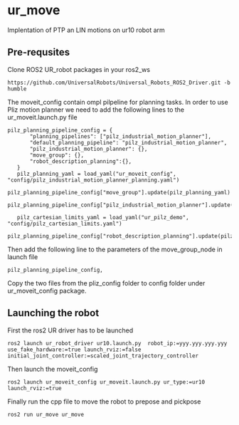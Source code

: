 # ur_move
Implentation of PTP an LIN motions on ur10 robot arm
## Pre-requsites
Clone ROS2 UR_robot packages in your ros2_ws 
```
https://github.com/UniversalRobots/Universal_Robots_ROS2_Driver.git -b humble
```
The moveit_config contain ompl pilpeline for planning tasks. In order to use Pliz motion planner we need to add the following lines to the ur_moveit.launch.py file
 ```
pilz_planning_pipeline_config = {
        "planning_pipelines": ["pilz_industrial_motion_planner"],
        "default_planning_pipeline": "pilz_industrial_motion_planner",
        "pilz_industrial_motion_planner": {},
        "move_group": {},
        "robot_description_planning":{},
    }
    pilz_planning_yaml = load_yaml("ur_moveit_config", "config/pilz_industrial_motion_planner_planning.yaml")
    pilz_planning_pipeline_config["move_group"].update(pilz_planning_yaml)
    pilz_planning_pipeline_config["pilz_industrial_motion_planner"].update(pilz_planning_yaml) 

    pilz_cartesian_limits_yaml = load_yaml("ur_pilz_demo", "config/pilz_cartesian_limits.yaml")
    pilz_planning_pipeline_config["robot_description_planning"].update(pilz_cartesian_limits_yaml)
```
Then add the following line to the parameters of the move_group_node in launch file
```
pilz_planning_pipeline_config,
```
Copy the two files from the pliz_config folder to config folder under ur_moveit_config package. 
## Launching the robot
First the ros2 UR driver has to be launched
```
ros2 launch ur_robot_driver ur10.launch.py  robot_ip:=yyy.yyy.yyy.yyy use_fake_hardware:=true launch_rviz:=false initial_joint_controller:=scaled_joint_trajectory_controller
```
Then launch the moveit_config 
```
ros2 launch ur_moveit_config ur_moveit.launch.py ur_type:=ur10 launch_rviz:=true
```
Finally run the cpp file to move the robot to prepose and pickpose
```
ros2 run ur_move ur_move
```

